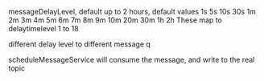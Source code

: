 messageDelayLevel, default up to 2 hours, default values
1s 5s 10s 30s 1m 2m 3m 4m 5m 6m 7m 8m 9m 10m 20m 30m 1h 2h
These map to delaytimelevel 1 to 18

different delay level to different message q

scheduleMessageService will consume the message, and write to the real topic




